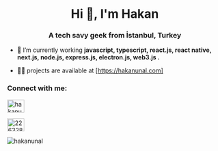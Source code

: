 <h1 align="center">Hi 👋, I'm Hakan</h1>
<h3 align="center">A tech savy geek from İstanbul, Turkey</h3>

- 🌱 I’m currently working **javascript, typescript, react.js, react native, next.js, node.js, express.js, electron.js, web3.js .**


- 👨‍💻 projects are available at [https://hakanunal.com]


<h3 align="left">Connect with me:</h3>
<p align="left">
<a href="https://www.linkedin.com/in/hakan-unal/" target="blank"><img align="center" src="https://raw.githubusercontent.com/rahuldkjain/github-profile-readme-generator/master/src/images/icons/Social/linked-in-alt.svg" alt="hakanunal" height="30" width="40" /></a>
  
<a href="https://stackoverflow.com/users/22632846" target="blank"><img align="center" src="https://raw.githubusercontent.com/rahuldkjain/github-profile-readme-generator/master/src/images/icons/Social/stack-overflow.svg" alt="22632846" height="30" width="40" /></a>

</p>
<p align="left"> <img src="https://komarev.com/ghpvc/?username=Hakan-unal&label=Random%20Number&color=7e9fb4&style=plastic" alt="hakanunal" /> </p>
